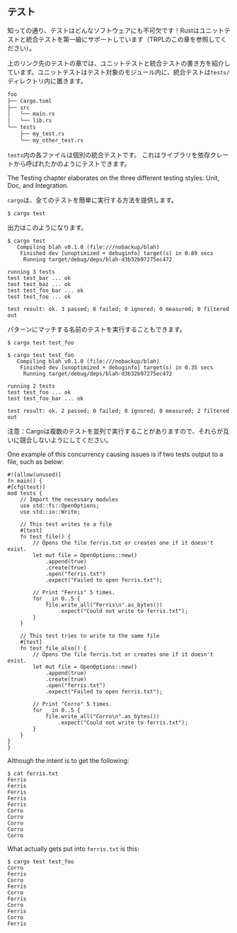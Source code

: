 ## テスト

知っての通り、テストはどんなソフトウェアにも不可欠です！Rustはユニットテストと統合テストを第一級にサポートしています（TRPLのこの章を参照してください）。

上のリンク先のテストの章では、ユニットテストと統合テストの書き方を紹介しています。ユニットテストはテスト対象のモジュール内に、統合テストは`tests/`ディレクトリ内に置きます。

``` txt
foo
├── Cargo.toml
├── src
│   └── main.rs
│   └── lib.rs
└── tests
    ├── my_test.rs
    └── my_other_test.rs
```

`tests`内の各ファイルは個別の統合テストです。
これはライブラリを依存クレートから呼ばれたかのようにテストできます。

The Testing chapter elaborates on the three different
testing styles: Unit,
Doc, and
Integration.

`cargo`は、全てのテストを簡単に実行する方法を提供します。

``` shell
$ cargo test
```

出力はこのようになります。

``` shell
$ cargo test
   Compiling blah v0.1.0 (file:///nobackup/blah)
    Finished dev [unoptimized + debuginfo] target(s) in 0.89 secs
     Running target/debug/deps/blah-d3b32b97275ec472

running 3 tests
test test_bar ... ok
test test_baz ... ok
test test_foo_bar ... ok
test test_foo ... ok

test result: ok. 3 passed; 0 failed; 0 ignored; 0 measured; 0 filtered out
```

パターンにマッチする名前のテストを実行することもできます。

``` shell
$ cargo test test_foo
```

``` shell
$ cargo test test_foo
   Compiling blah v0.1.0 (file:///nobackup/blah)
    Finished dev [unoptimized + debuginfo] target(s) in 0.35 secs
     Running target/debug/deps/blah-d3b32b97275ec472

running 2 tests
test test_foo ... ok
test test_foo_bar ... ok

test result: ok. 2 passed; 0 failed; 0 ignored; 0 measured; 2 filtered out
```

注意：Cargoは複数のテストを並列で実行することがありますので、それらが互いに競合しないようにしてください。

One example of this concurrency causing issues is if two tests output to
a file, such as below:

    #![allow(unused)]
    fn main() {
    #[cfg(test)]
    mod tests {
        // Import the necessary modules
        use std::fs::OpenOptions;
        use std::io::Write;

        // This test writes to a file
        #[test]
        fn test_file() {
            // Opens the file ferris.txt or creates one if it doesn't exist.
            let mut file = OpenOptions::new()
                .append(true)
                .create(true)
                .open("ferris.txt")
                .expect("Failed to open ferris.txt");

            // Print "Ferris" 5 times.
            for _ in 0..5 {
                file.write_all("Ferris\n".as_bytes())
                    .expect("Could not write to ferris.txt");
            }
        }

        // This test tries to write to the same file
        #[test]
        fn test_file_also() {
            // Opens the file ferris.txt or creates one if it doesn't exist.
            let mut file = OpenOptions::new()
                .append(true)
                .create(true)
                .open("ferris.txt")
                .expect("Failed to open ferris.txt");

            // Print "Corro" 5 times.
            for _ in 0..5 {
                file.write_all("Corro\n".as_bytes())
                    .expect("Could not write to ferris.txt");
            }
        }
    }
    }

Although the intent is to get the following:

``` shell
$ cat ferris.txt
Ferris
Ferris
Ferris
Ferris
Ferris
Corro
Corro
Corro
Corro
Corro
```

What actually gets put into `ferris.txt` is this:

``` shell
$ cargo test test_foo
Corro
Ferris
Corro
Ferris
Corro
Ferris
Corro
Ferris
Corro
Ferris
```


